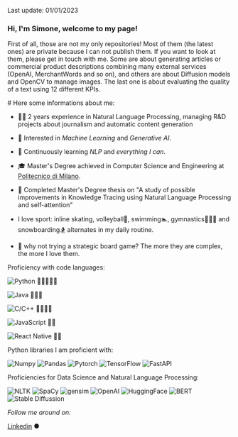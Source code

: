 Last update: 01/01/2023

### Hi,  I'm Simone, welcome to my page!

First of all, those are not my only repositories! Most of them (the latest ones) are private because I can not publish them. 
If you want to look at them, please get in touch with me.
Some are about generating articles or commercial product descriptions combining many external services (OpenAI, MerchantWords and so on), and others are about Diffusion models and OpenCV to manage images. The last one is about evaluating the quality of a text using 12 different KPIs.


#![]()
Here some informations about me:

* 👨‍💻   2 years experience in Natural Language Processing, managing R&D projects about journalism and automatic content generation

* 🤔   Interested in *Machine Learning* and *Generative AI*.

* 🌱   Continuously learning *NLP* and *everything I can*.

* 🎓   Master's Degree achieved in Computer Science and Engineering at [Politecnico di Milano](https://www.polimi.it/).

* 📖   Completed Master's Degree thesis on "A study of possible improvements in Knowledge Tracing using Natural Language Processing and self-attention"

*  I love sport: inline skating, volleyball🏐, swimming🏊, gymnastics🤸🏽‍♂️ and snowboarding🏂 alternates in my daily routine.

* 🎲 why not trying a strategic board game? The more they are complex, the more I love them.



Proficiency with code languages:</h3>
<p>
  	<img alt="Python" src="https://img.shields.io/badge/-Python-2088FF?style=flat-square&logo=python&logoColor=white" />    🌟🌟🌟🌟🌟
</p>
<p>
	<img alt="Java" src="https://img.shields.io/badge/-Java-orange?style=flat-square&logo=java&logoColor=white" />    🌟🌟🌟
</p>
<p>
	<img alt="C/C++" src="https://img.shields.io/badge/-C/C++-blue?style=flat-square&logo=C++&logoColor=white" />   🌟🌟🌟🌟
</p>
<p>
 	<img alt="JavaScript" src="https://img.shields.io/badge/-JavaScript-yellow?style=flat-square&logo=JavaScript&logoColor=white" />    🌟🌟
</p>
<p>
  	<img alt="React Native" src="https://img.shields.io/badge/-ReactNative-45b8d8?style=flat-square&logo=react&logoColor=white" />    🌟🌟
</p>

Python libraries I am proficient with:
<p>
<img alt="Numpy" src="https://img.shields.io/badge/-Numpy-blue?style=flat-square&logo=python&logoColor=white" />
<img alt="Pandas" src="https://img.shields.io/badge/-Pandas-orange?style=flat-square&logo=python&logoColor=white" />
<img alt="Pytorch" src="https://img.shields.io/badge/-Pytorch-brown?style=flat-square&logo=python&logoColor=white" />
<img alt="TensorFlow" src="https://img.shields.io/badge/-TensorFlow-yellow?style=flat-square&logo=python&logoColor=white" />
<img alt="FastAPI" src="https://img.shields.io/badge/-FastAPI-lightgrey?style=flat-square&logo=python&logoColor=white" />
</p>

Proficiencies for Data Science and Natural Language Processing:

<p>
<img alt="NLTK" src="https://img.shields.io/badge/-NLTK-brightgreen?style=flat-square&logo=python&logoColor=white" />
<img alt="SpaCy" src="https://img.shields.io/badge/-SpaCy-green?style=flat-square&logo=python&logoColor=white" />
<img alt="gensim" src="https://img.shields.io/badge/-gensim-yellowgreen?style=flat-square&logo=python&logoColor=white" />
<img alt="OpenAI" src="https://img.shields.io/badge/-OpenAI-yellow?style=flat-square&logo=python&logoColor=white" />
<img alt="HuggingFace" src="https://img.shields.io/badge/-HuggingFace-orange?style=flat-square&logo=python&logoColor=white" />
<img alt="BERT" src="https://img.shields.io/badge/-BERT-red?style=flat-square&logo=python&logoColor=white" />
<img alt="Stable Diffussion" src="https://img.shields.io/badge/-Stable Diffussion-blue?style=flat-square&logo=python&logoColor=white" />
</p>
<i>Follow me around on:</i><br>

  <a target="_blank" href="https://www.linkedin.com/in/simonesartoni/">Linkedin</a> ●





